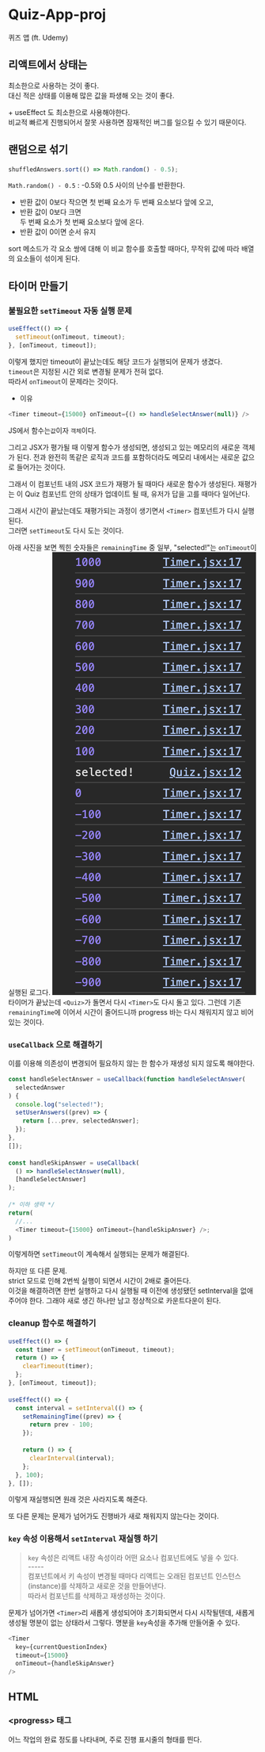 # Quiz-App-proj

퀴즈 앱 (ft. Udemy)

## 리액트에서 상태는

최소한으로 사용하는 것이 좋다.  
대신 적은 상태를 이용해 많은 값을 파생해 오는 것이 좋다.

\+ useEffect 도 최소한으로 사용해야한다.  
비교적 빠르게 진행되어서 잘못 사용하면 잠재적인 버그를 일으킬 수 있기 때문이다.

## 랜덤으로 섞기

```js
shuffledAnswers.sort(() => Math.random() - 0.5);
```

`Math.random() - 0.5` : -0.5와 0.5 사이의 난수를 반환한다.

- 반환 값이 0보다 작으면
  첫 번째 요소가 두 번째 요소보다 앞에 오고,
- 반환 값이 0보다 크면  
  두 번째 요소가 첫 번째 요소보다 앞에 온다.
- 반환 값이 0이면
  순서 유지

sort 메소드가 각 요소 쌍에 대해 이 비교 함수를 호출할 때마다, 무작위 값에 따라 배열의 요소들이 섞이게 된다.

## 타이머 만들기

### 불필요한 `setTimeout` 자동 실행 문제

```js
useEffect(() => {
  setTimeout(onTimeout, timeout);
}, [onTimeout, timeout]);
```

이렇게 했지만 timeout이 끝났는데도 해당 코드가 실행되어 문제가 생겼다.  
`timeout`은 지정된 시간 외로 변경될 문제가 전혀 없다.  
따라서 `onTimeout`이 문제라는 것이다.

- 이유

```js
<Timer timeout={15000} onTimeout={() => handleSelectAnswer(null)} />
```

JS에서 함수는`값`이자 `객체`이다.

그리고 JSX가 평가될 때 이렇게 함수가 생성되면, 생성되고 있는 메모리의 새로운 객체가 된다. 전과 완전히 똑같은 로직과 코드를 포함하더라도 메모리 내에서는 새로운 값으로 들어가는 것이다.

그래서 이 컴포넌트 내의 JSX 코드가 재평가 될 때마다 새로운 함수가 생성된다. 재평가는 이 Quiz 컴포넌트 안의 상태가 업데이트 될 때, 유저가 답을 고를 때마다 일어난다.

그래서 시간이 끝났는데도 재평가되는 과정이 생기면서 `<Timer>` 컴포넌트가 다시 실행된다.  
그러면 `setTimeout`도 다시 도는 것이다.

아래 사진을 보면 찍힌 숫자들은 `remainingTime` 중 일부, "selected!"는 `onTimeout`이 실행된 로그다.
![timer_log](./md-assets/timer-log.png)
타이머가 끝났는데 `<Quiz>`가 돌면서 다시 `<Timer>`도 다시 돌고 있다. 그런데 기존 `remainingTime`에 이어서 시간이 줄어드니까 progress 바는 다시 채워지지 않고 비어있는 것이다.

### `useCallback` 으로 해결하기

이를 이용해 의존성이 변경되어 필요하지 않는 한 함수가 재생성 되지 않도록 해야한다.

```js
const handleSelectAnswer = useCallback(function handleSelectAnswer(
  selectedAnswer
) {
  console.log("selected!");
  setUserAnswers((prev) => {
    return [...prev, selectedAnswer];
  });
},
[]);

const handleSkipAnswer = useCallback(
  () => handleSelectAnswer(null),
  [handleSelectAnswer]
);

/* 이하 생략 */
return(
  //...
  <Timer timeout={15000} onTimeout={handleSkipAnswer} />;
)
```

이렇게하면 `setTimeout`이 계속해서 실행되는 문제가 해결된다.

하지만 또 다른 문제.  
strict 모드로 인해 2번씩 실행이 되면서 시간이 2배로 줄어든다.  
이것을 해결하려면 한번 실행하고 다시 실행될 때 이전에 생성됐던 setInterval을 없애주어야 한다. 그래야 새로 생긴 하나만 남고 정상적으로 카운트다운이 된다.

### cleanup 함수로 해결하기

```js
useEffect(() => {
  const timer = setTimeout(onTimeout, timeout);
  return () => {
    clearTimeout(timer);
  };
}, [onTimeout, timeout]);

useEffect(() => {
  const interval = setInterval(() => {
    setRemainingTime((prev) => {
      return prev - 100;
    });

    return () => {
      clearInterval(interval);
    };
  }, 100);
}, []);
```

이렇게 재실행되면 원래 것은 사라지도록 해준다.

또 다른 문제는 문제가 넘어가도 진행바가 새로 채워지지 않는다는 것이다.

### `key` 속성 이용해서 `setInterval` 재실행 하기

> `key` 속성은 리액트 내장 속성이라 어떤 요소나 컴포넌트에도 넣을 수 있다.  
> \-----  
> 컴포넌트에서 키 속성이 변경될 때마다 리액트는 오래된 컴포넌트 인스턴스(instance)를 삭제하고 새로운 것을 만들어낸다.  
> 따라서 컴포넌트를 삭제하고 재생성하는 것이다.

문제가 넘어가면 `<Timer>`리 새롭게 생성되어야 초기화되면서 다시 시작될텐데, 새롭게 생성될 명분이 없는 상태라서 그렇다. 명분을 `key`속성을 추가해 만들어줄 수 있다.

```js
<Timer
  key={currentQuestionIndex}
  timeout={15000}
  onTimeout={handleSkipAnswer}
/>
```


## HTML

### \<progress> 태그

어느 작업의 완료 정도를 나타내며, 주로 진행 표시줄의 형태를 띈다.
